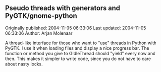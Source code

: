 ## Pseudo threads with generators and PyGTK/gnome-python

Originally published: 2004-11-05 06:33:06
Last updated: 2004-11-05 06:33:06
Author: Arjan Molenaar

A thread-like interface for those who want to "use" threads in Python with PyGTK. I use it when loading files and display a nice progress bar. The function or method you give to GIdleThread should "yield" every now and then. This makes it simpler to write code, since you do not have to care about nasty locks.